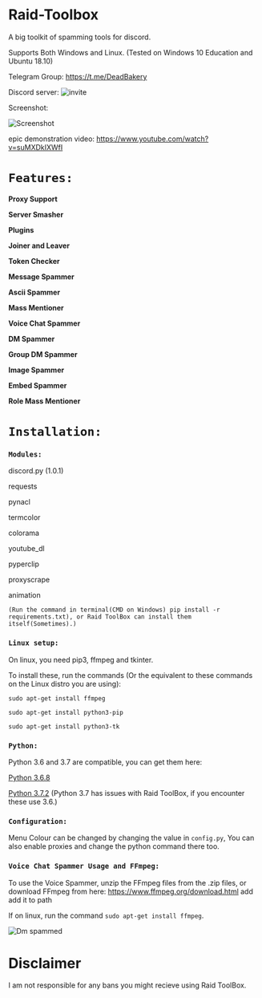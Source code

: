 # Raid-Toolbox

A big toolkit of spamming tools for discord.

Supports Both Windows and Linux. (Tested on Windows 10 Education and Ubuntu 18.10)

Telegram Group: https://t.me/DeadBakery

Discord server: ![invite](https://discord.gg/e2dc9Pt)

Screenshot:

![Screenshot](http://i.imgur.com/25WPvb9.png)

epic demonstration video: https://www.youtube.com/watch?v=suMXDkIXWfI

# `Features:`

**Proxy Support**

**Server Smasher**

**Plugins**

**Joiner and Leaver**

**Token Checker**

**Message Spammer**

**Ascii Spammer**

**Mass Mentioner**

**Voice Chat Spammer**

**DM Spammer**

**Group DM Spammer**

**Image Spammer**

**Embed Spammer**

**Role Mass Mentioner**



# `Installation:`
### `Modules:`

discord.py (1.0.1)

requests

pynacl

termcolor

colorama

youtube_dl

pyperclip

proxyscrape

animation

`(Run the command in terminal(CMD on Windows) pip install -r requirements.txt), or Raid ToolBox can install them itself(Sometimes).)`

### `Linux setup:`

On linux, you need pip3, ffmpeg and tkinter.

To install these, run the commands (Or the equivalent to these commands on the Linux distro you are using):

`sudo apt-get install ffmpeg`

`sudo apt-get install python3-pip`

`sudo apt-get install python3-tk`


### `Python:`

Python 3.6 and 3.7 are compatible, you can get them here:

[Python 3.6.8](https://www.python.org/downloads/release/python-368/)

[Python 3.7.2](https://www.python.org/downloads/release/python-373/) (Python 3.7 has issues with Raid ToolBox, if you encounter these use 3.6.)


### `Configuration:`

Menu Colour can be changed by changing the value in `config.py`, You can also enable proxies and change the python command there too.

### `Voice Chat Spammer Usage and FFmpeg:`

To use the Voice Spammer, unzip the FFmpeg files from the .zip files, or download FFmpeg from here: https://www.ffmpeg.org/download.html add add it to path

If on linux, run the command `sudo apt-get install ffmpeg`.

![Dm spammed](http://i.imgur.com/FoVOBQml.jpg)

# **Disclaimer**

I am not responsible for any bans you might recieve using Raid ToolBox.
